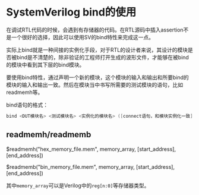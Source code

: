 # SystemVerilog bind的使用

在调试RTL代码的时候，会遇到有存储器的代码。在RTL源码中插入assertion不是一个很好的选择，因此可以使用SV的bind特性来完成这一点。

实际上bind就是一种间接的实例化手段，对于RTL的设计者来说，其设计的模块是否被bind是不清楚的，除非验证的工程师打开生成的波形文件，才能够在被bind的模块中看到其下层的bind模块。

要使用bind特性，通过声明一个新的模块，这个模块的输入和输出和所要bind的模块的输入和输出一致。然后在模块当中书写所需要的测试模块的语句，比如readmemh等。

bind语句的格式：

```Verilog
bind <DUT模块名> <测试模块名> <实例化的模块名> ([connect语句，和模块实例化一致]);
```

## readmemh/readmemb

$readmemh("hex_memory_file.mem", memory_array, [start_address], [end_address])

$readmemb("bin_memory_file.mem", memory_array, [start_address], [end_address])

其中`memory_array`可以是Verilog中的`reg[n:0]`等存储器类型。
